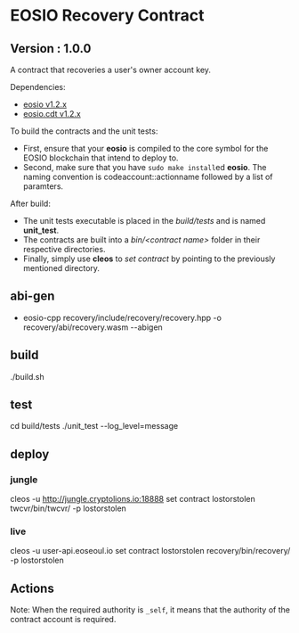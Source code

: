 # EOSIO Recovery Contract
## Version : 1.0.0

A contract that recoveries a user's owner account key.

Dependencies:
* [eosio v1.2.x](https://github.com/eosio/eos)
* [eosio.cdt v1.2.x](https://github.com/eosio/eosio.cdt)

To build the contracts and the unit tests:
* First, ensure that your __eosio__ is compiled to the core symbol for the EOSIO blockchain that intend to deploy to.
* Second, make sure that you have ```sudo make install```ed __eosio__.
The naming convention is codeaccount::actionname followed by a list of paramters.

After build:
* The unit tests executable is placed in the _build/tests_ and is named __unit_test__.
* The contracts are built into a _bin/\<contract name\>_ folder in their respective directories.
* Finally, simply use __cleos__ to _set contract_ by pointing to the previously mentioned directory.

## abi-gen
* eosio-cpp recovery/include/recovery/recovery.hpp -o recovery/abi/recovery.wasm --abigen

## build
./build.sh

## test
cd build/tests
./unit_test --log_level=message

## deploy
### jungle
cleos -u http://jungle.cryptolions.io:18888 set contract lostorstolen twcvr/bin/twcvr/ -p lostorstolen

### live
cleos -u user-api.eoseoul.io set contract lostorstolen recovery/bin/recovery/ -p lostorstolen

## Actions
Note: When the required authority is `_self`, it means that the authority of the contract account is required.


